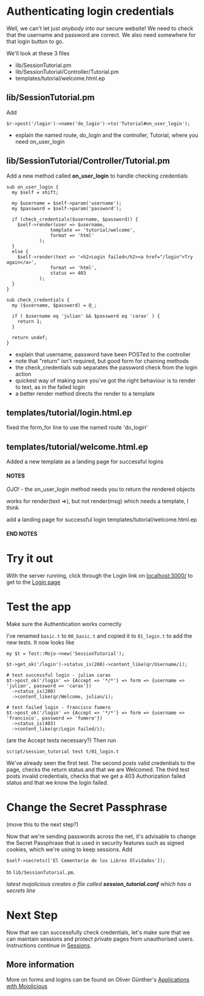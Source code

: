 # Authenticating login credentials

Well, we can't let just _anybody_ into our secure website!
We need to check that the username and password are correct.
We also need somewhere for that login button to go.

We'll look at these 3 files
* lib/SessionTutorial.pm
* lib/SessionTutorial/Controller/Tutorial.pm
* templates/tutorial/welcome.html.ep

## lib/SessionTutorial.pm
Add
```
$r->post('/login')->name('do_login')->to('Tutorial#on_user_login');
```
* explain the named route, do_login and the controller, Tutorial, where you need on_user_login

## lib/SessionTutorial/Controller/Tutorial.pm
Add a new method called **on_user_login** to handle checking credentials
```
sub on_user_login {
  my $self = shift;

  my $username = $self->param('username');
  my $password = $self->param('password');

  if (check_credentials($username, $password)) {
    $self->render(user => $username, 
                template => 'tutorial/welcome', 
                format => 'html'
            );
  } 
  else {
    $self->render(text => '<h2>Login failed</h2><a href="/login">Try again</a>', 
                format => 'html', 
                status => 403
            );  
  }
}

sub check_credentials {
  my ($username, $password) = @_;

  if ( $username eq 'julian' && $password eq 'carax' ) {
    return 1;
  }

  return undef;
}
```
* explain that username, password have been POSTed to the controller
* note that "return" isn't required, but good form for chaining methods
* the check_credentials sub separates the password check from the login action
* quickest way of making sure you've got the right behaviour is to render to text, as in the failed login
* a better render method directs the render to a template

## templates/tutorial/login.html.ep
fixed the form_for line to use the named route 'do_login'

## templates/tutorial/welcome.html.ep
Added a new template as a landing page for successful logins

#### NOTES ####

*OJO!* - the on_user_login method needs you to return the rendered objects

works for render(text =>), but not render(msg) which needs a template, I think

add a landing page for successful login
	templates/tutorial/welcome.html.ep

#### END NOTES ####

# Try it out
With the server running,
click through the Login link on [localhost:3000/](http://localhost:3000/)
to get to the [Login page](http://localhost:3000/login)

# Test the app

Make sure the Authentication works correctly

I've renamed `basic.t` to `00_basic.t` and copied it to `01_login.t` to add the
new tests.  It now looks like
```
my $t = Test::Mojo->new('SessionTutorial');

$t->get_ok('/login')->status_is(200)->content_like(qr/Username/i);

# test successful login - julian carax
$t->post_ok('/login' => {Accept => '*/*'} => form => {username => 'julian', password => 'carax'})
  ->status_is(200)
  ->content_like(qr/Welcome, julian/i);

# test failed login - francisco fumero
$t->post_ok('/login' => {Accept => '*/*'} => form => {username => 'francisco', password => 'fumero'})
  ->status_is(403)
  ->content_like(qr/Login failed/i);
```
(are the Accept tests necessary?)  Then run
```
script/session_tutorial test t/01_login.t
```
We've already seen the first test.  The second posts valid credentials to the page,
checks the return status and that we are Welcomed.  The third test posts invalid
credentials, checks that we get a 403 Authorization failed status and that
we know the login failed.

# Change the Secret Passphrase
(move this to the next step?)

Now that we're sending passwords across the net, it's advisable to change the Secret Passphrase
that is used in security features such as signed cookies, which we're using to keep sessions.
Add
```
$self->secrets(['El Cementerio de los Libros Olvidados']);
```
to `lib/SessionTutorial.pm`.

_latest mojolicious creates a file called **session_tutorial.conf** which has a secrets line_


# Next Step

Now that we can successfully check credentials, let's make sure that we can maintain sessions
and protect private pages from unauthorised users.  Instructions continue in [Sessions](Sessions.md).

## More information

More on forms and logins can be found on Oliver G&uuml;nther's
[Applications with Mojolicious](http://oliverguenther.de/2014/04/applications-with-mojolicious-part-three-forms-and-login/ 'Forms, Logins')
